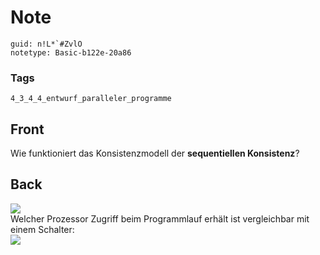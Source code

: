 # Note
```
guid: n!L*`#ZvlO
notetype: Basic-b122e-20a86
```

### Tags
```
4_3_4_4_entwurf_paralleler_programme
```

## Front
Wie funktioniert das Konsistenzmodell der <b>sequentiellen
Konsistenz</b>?

## Back
<img src="paste-a8ca5de12536c3bf11109d848513dd4878ebf266.jpg">
<div>
  Welcher Prozessor Zugriff beim Programmlauf erhält ist
  vergleichbar mit einem Schalter:
</div>
<div><img src="paste-b3ad4277607f2bd0f211cd5471f63f5667aa9d99.jpg"></div>
